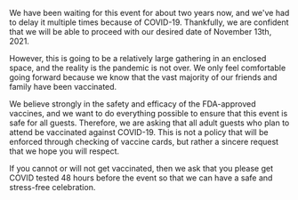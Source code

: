 We have been waiting for this event for about two years now, and we've had to delay it multiple times because of COVID-19. Thankfully, we are confident that we will be able to proceed with our desired date of November 13th, 2021.

However, this is going to be a relatively large gathering in an enclosed space, and the reality is the pandemic is not over. We only feel comfortable going forward because we know that the vast majority of our friends and family have been vaccinated.

We believe strongly in the safety and efficacy of the FDA-approved vaccines, and we want to do everything possible to ensure that this event is safe for all guests. Therefore, we are asking that all adult guests who plan to attend be vaccinated against COVID-19. This is not a policy that will be enforced through checking of vaccine cards, but rather a sincere request that we hope you will respect.

If you cannot or will not get vaccinated, then we ask that you please get COVID tested 48 hours before the event so that we can have a safe and stress-free celebration.